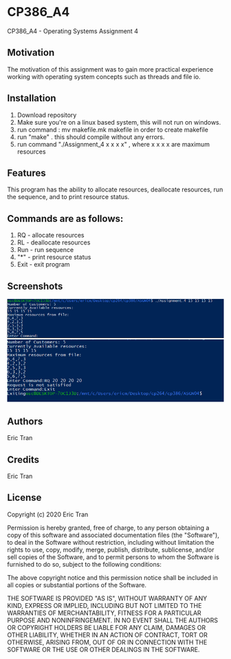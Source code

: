 # CP386_A4
CP386_A4 - Operating Systems Assignment 4 

## Motivation
The motivation of this assignment was to gain more practical experience working with operating system concepts such as threads and file io.

## Installation
1. Download repository
2. Make sure you're on a linux based system, this will not run on windows.
3. run command : mv makefile.mk makefile in order to create makefile
4. run "make" . this should compile without any errors.
5. run command "./Assignment_4 x x x x" , where x x x x are maximum resources

## Features
This program has the ability to allocate resources, deallocate resources, run the sequence, and to print resource status.

## Commands are as follows:

1. RQ - allocate resources
2. RL - deallocate resources 
3. Run - run sequence
4. "*" - print resource status
5. Exit - exit program

## Screenshots
![S](/1.png)
![S](/2.png)

## Authors

Eric Tran 

## Credits

Eric Tran

## License 

Copyright (c) 2020 Eric Tran

Permission is hereby granted, free of charge, to any person obtaining a copy of this software and associated documentation files (the "Software"), to deal in the Software without restriction, including without limitation the rights to use, copy, modify, merge, publish, distribute, sublicense, and/or sell copies of the Software, and to permit persons to whom the Software is furnished to do so, subject to the following conditions:

The above copyright notice and this permission notice shall be included in all copies or substantial portions of the Software.

THE SOFTWARE IS PROVIDED "AS IS", WITHOUT WARRANTY OF ANY KIND, EXPRESS OR IMPLIED, INCLUDING BUT NOT LIMITED TO THE WARRANTIES OF MERCHANTABILITY, FITNESS FOR A PARTICULAR PURPOSE AND NONINFRINGEMENT. IN NO EVENT SHALL THE AUTHORS OR COPYRIGHT HOLDERS BE LIABLE FOR ANY CLAIM, DAMAGES OR OTHER LIABILITY, WHETHER IN AN ACTION OF CONTRACT, TORT OR OTHERWISE, ARISING FROM, OUT OF OR IN CONNECTION WITH THE SOFTWARE OR THE USE OR OTHER DEALINGS IN THE SOFTWARE.

